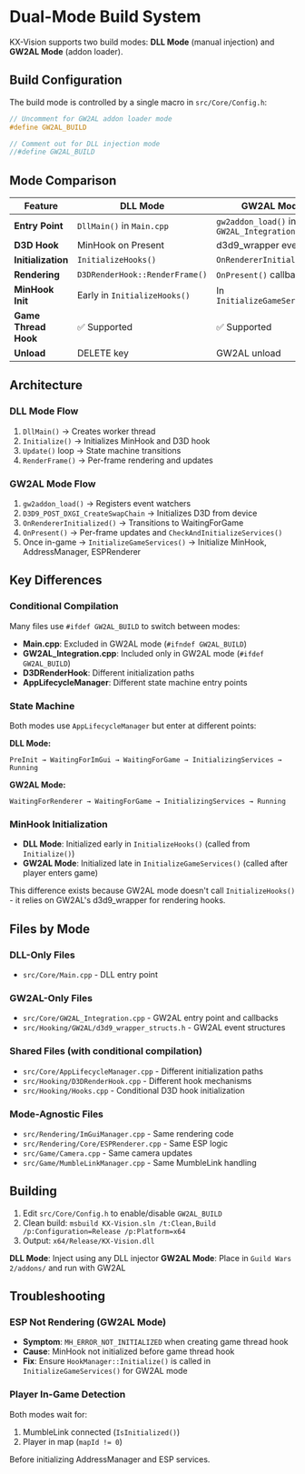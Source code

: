 # Dual-Mode Build System

KX-Vision supports two build modes: **DLL Mode** (manual injection) and **GW2AL Mode** (addon loader).

## Build Configuration

The build mode is controlled by a single macro in `src/Core/Config.h`:

```cpp
// Uncomment for GW2AL addon loader mode
#define GW2AL_BUILD

// Comment out for DLL injection mode
//#define GW2AL_BUILD
```

## Mode Comparison

| Feature | DLL Mode | GW2AL Mode |
|---------|----------|------------|
| **Entry Point** | `DllMain()` in `Main.cpp` | `gw2addon_load()` in `GW2AL_Integration.cpp` |
| **D3D Hook** | MinHook on Present | d3d9_wrapper events |
| **Initialization** | `InitializeHooks()` | `OnRendererInitialized()` |
| **Rendering** | `D3DRenderHook::RenderFrame()` | `OnPresent()` callback |
| **MinHook Init** | Early in `InitializeHooks()` | In `InitializeGameServices()` |
| **Game Thread Hook** | ✅ Supported | ✅ Supported |
| **Unload** | DELETE key | GW2AL unload |

## Architecture

### DLL Mode Flow
1. `DllMain()` → Creates worker thread
2. `Initialize()` → Initializes MinHook and D3D hook
3. `Update()` loop → State machine transitions
4. `RenderFrame()` → Per-frame rendering and updates

### GW2AL Mode Flow
1. `gw2addon_load()` → Registers event watchers
2. `D3D9_POST_DXGI_CreateSwapChain` → Initializes D3D from device
3. `OnRendererInitialized()` → Transitions to WaitingForGame
4. `OnPresent()` → Per-frame updates and `CheckAndInitializeServices()`
5. Once in-game → `InitializeGameServices()` → Initialize MinHook, AddressManager, ESPRenderer

## Key Differences

### Conditional Compilation
Many files use `#ifdef GW2AL_BUILD` to switch between modes:

- **Main.cpp**: Excluded in GW2AL mode (`#ifndef GW2AL_BUILD`)
- **GW2AL_Integration.cpp**: Included only in GW2AL mode (`#ifdef GW2AL_BUILD`)
- **D3DRenderHook**: Different initialization paths
- **AppLifecycleManager**: Different state machine entry points

### State Machine
Both modes use `AppLifecycleManager` but enter at different points:

**DLL Mode:**
```
PreInit → WaitingForImGui → WaitingForGame → InitializingServices → Running
```

**GW2AL Mode:**
```
WaitingForRenderer → WaitingForGame → InitializingServices → Running
```

### MinHook Initialization
- **DLL Mode**: Initialized early in `InitializeHooks()` (called from `Initialize()`)
- **GW2AL Mode**: Initialized late in `InitializeGameServices()` (called after player enters game)

This difference exists because GW2AL mode doesn't call `InitializeHooks()` - it relies on GW2AL's d3d9_wrapper for rendering hooks.

## Files by Mode

### DLL-Only Files
- `src/Core/Main.cpp` - DLL entry point

### GW2AL-Only Files
- `src/Core/GW2AL_Integration.cpp` - GW2AL entry point and callbacks
- `src/Hooking/GW2AL/d3d9_wrapper_structs.h` - GW2AL event structures

### Shared Files (with conditional compilation)
- `src/Core/AppLifecycleManager.cpp` - Different initialization paths
- `src/Hooking/D3DRenderHook.cpp` - Different hook mechanisms
- `src/Hooking/Hooks.cpp` - Conditional D3D hook initialization

### Mode-Agnostic Files
- `src/Rendering/ImGuiManager.cpp` - Same rendering code
- `src/Rendering/Core/ESPRenderer.cpp` - Same ESP logic
- `src/Game/Camera.cpp` - Same camera updates
- `src/Game/MumbleLinkManager.cpp` - Same MumbleLink handling

## Building

1. Edit `src/Core/Config.h` to enable/disable `GW2AL_BUILD`
2. Clean build: `msbuild KX-Vision.sln /t:Clean,Build /p:Configuration=Release /p:Platform=x64`
3. Output: `x64/Release/KX-Vision.dll`

**DLL Mode**: Inject using any DLL injector
**GW2AL Mode**: Place in `Guild Wars 2/addons/` and run with GW2AL

## Troubleshooting

### ESP Not Rendering (GW2AL Mode)
- **Symptom**: `MH_ERROR_NOT_INITIALIZED` when creating game thread hook
- **Cause**: MinHook not initialized before game thread hook
- **Fix**: Ensure `HookManager::Initialize()` is called in `InitializeGameServices()` for GW2AL mode

### Player In-Game Detection
Both modes wait for:
1. MumbleLink connected (`IsInitialized()`)
2. Player in map (`mapId != 0`)

Before initializing AddressManager and ESP services.

